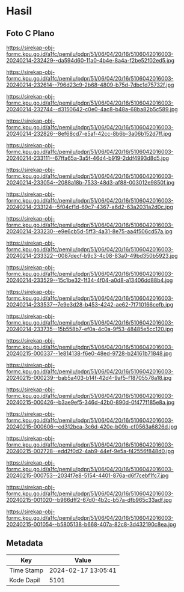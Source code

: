 # Hasil

## Foto C Plano

https://sirekap-obj-formc.kpu.go.id/a1fc/pemilu/pdpr/51/06/04/20/16/5106042016003-20240214-232429--da594d60-11a0-4b4e-8a4a-f2be52f02ed5.jpg

https://sirekap-obj-formc.kpu.go.id/a1fc/pemilu/pdpr/51/06/04/20/16/5106042016003-20240214-232614--796d23c9-2b68-4809-b75d-7dbc1d75732f.jpg

https://sirekap-obj-formc.kpu.go.id/a1fc/pemilu/pdpr/51/06/04/20/16/5106042016003-20240214-232744--d3150642-c0e0-4ac8-b48a-68ba82b5c589.jpg

https://sirekap-obj-formc.kpu.go.id/a1fc/pemilu/pdpr/51/06/04/20/16/5106042016003-20240214-232826--8ef68cd7-e5af-42cc-8b6b-3a06b152d7ff.jpg

https://sirekap-obj-formc.kpu.go.id/a1fc/pemilu/pdpr/51/06/04/20/16/5106042016003-20240214-233111--67ffa65a-3a5f-46d4-b919-2ddf4993d8d5.jpg

https://sirekap-obj-formc.kpu.go.id/a1fc/pemilu/pdpr/51/06/04/20/16/5106042016003-20240214-233054--2088a18b-7533-48d3-af88-003012e9850f.jpg

https://sirekap-obj-formc.kpu.go.id/a1fc/pemilu/pdpr/51/06/04/20/16/5106042016003-20240214-233124--5f04cf1d-69c7-4367-a6d2-63a2031a2d0c.jpg

https://sirekap-obj-formc.kpu.go.id/a1fc/pemilu/pdpr/51/06/04/20/16/5106042016003-20240214-233230--e9e6cb5d-5ff3-4a31-8e75-aa4f506cd57a.jpg

https://sirekap-obj-formc.kpu.go.id/a1fc/pemilu/pdpr/51/06/04/20/16/5106042016003-20240214-233322--0087decf-b9c3-4c08-83a0-49bd350b5923.jpg

https://sirekap-obj-formc.kpu.go.id/a1fc/pemilu/pdpr/51/06/04/20/16/5106042016003-20240214-233529--15c1be32-1f34-4f04-a0d8-a13406dd88b4.jpg

https://sirekap-obj-formc.kpu.go.id/a1fc/pemilu/pdpr/51/06/04/20/16/5106042016003-20240214-233537--7e9e3d28-b453-4242-ae62-7f710166cefb.jpg

https://sirekap-obj-formc.kpu.go.id/a1fc/pemilu/pdpr/51/06/04/20/16/5106042016003-20240214-233735--15b558b7-ef0a-4c0a-9f53-48485e5cc120.jpg

https://sirekap-obj-formc.kpu.go.id/a1fc/pemilu/pdpr/51/06/04/20/16/5106042016003-20240215-000337--1e814138-f6e0-48ed-9728-b24161b71848.jpg

https://sirekap-obj-formc.kpu.go.id/a1fc/pemilu/pdpr/51/06/04/20/16/5106042016003-20240215-000239--bab5a403-b14f-42d4-9af5-f18705578a18.jpg

https://sirekap-obj-formc.kpu.go.id/a1fc/pemilu/pdpr/51/06/04/20/16/5106042016003-20240215-000426--b3ae9ef5-346d-42b0-890d-0f477f185e8a.jpg

https://sirekap-obj-formc.kpu.go.id/a1fc/pemilu/pdpr/51/06/04/20/16/5106042016003-20240215-000606--cd312bca-3c6d-420e-b09b-cf0563a6826d.jpg

https://sirekap-obj-formc.kpu.go.id/a1fc/pemilu/pdpr/51/06/04/20/16/5106042016003-20240215-002728--edd2f0d2-4ab9-44ef-9e5a-f42556f848d0.jpg

https://sirekap-obj-formc.kpu.go.id/a1fc/pemilu/pdpr/51/06/04/20/16/5106042016003-20240215-000753--2034f7e8-5154-4401-876a-d6f7cebf1fc7.jpg

https://sirekap-obj-formc.kpu.go.id/a1fc/pemilu/pdpr/51/06/04/20/16/5106042016003-20240215-001020--b966dff2-67d0-4b2c-b57a-dfb965c33adf.jpg

https://sirekap-obj-formc.kpu.go.id/a1fc/pemilu/pdpr/51/06/04/20/16/5106042016003-20240215-001054--b5805138-b668-407a-82c8-3d432190c8ea.jpg


## Metadata

| Key        | Value               |
| ---------- | ------------------- |
| Time Stamp | 2024-02-17 13:05:41 |
| Kode Dapil | 5101                |



